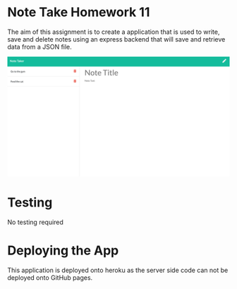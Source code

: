# Note Take Homework 11

The aim of this assignment is to create a application that is used to write, save and delete notes using an express backend that will save and retrieve data from a JSON file.

![screenshot](./images/noteTakerScreenShot.png)

# Testing
No testing required

# Deploying the App

This application is deployed onto heroku as the server side code can not be deployed onto GitHub pages.
